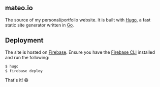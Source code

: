 ## mateo.io

The source of my personal/portfolio website. It is built with [Hugo](https://gohugo.io/), a fast static site generator written in [Go](https://golang.org/).

## Deployment

The site is hosted on [Firebase](https://firebase.google.com/docs/hosting/). Ensure you have the [Firebase CLI](https://www.npmjs.com/package/firebase-tools) installed and run the following:

```bash
$ hugo
$ firebase deploy
```

That's it! :smile:
